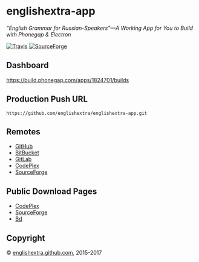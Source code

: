# englishextra-app

*“English Grammar for Russian-Speakers”—A Working App for You to Build with Phonegap & Electron*

[![Travis](https://img.shields.io/travis/englishextra/englishextra-app.svg)](https://github.com/englishextra/englishextra-app)
[![SourceForge](https://img.shields.io/sourceforge/dm/englishextra-app.svg)](https://sourceforge.net/projects/englishextra-app/)

## Dashboard

<https://build.phonegap.com/apps/1824701/builds>

## Production Push URL

```
https://github.com/englishextra/englishextra-app.git
```

## Remotes

- [GitHub](https://github.com/englishextra/englishextra-app)
- [BitBucket](https://bitbucket.org/englishextra/englishextra-app)
- [GitLab](https://gitlab.com/englishextra/englishextra-app)
- [CodePlex](https://englishextraapp.codeplex.com/SourceControl/latest)
- [SourceForge](https://sourceforge.net/p/englishextra-app/code/)

## Public Download Pages

- [CodePlex](https://englishextraapp.codeplex.com/releases/)
- [SourceForge](https://sourceforge.net/projects/englishextra-app/files/)
- [Bd](https://build.phonegap.com/apps/1824701/share)

## Copyright

© [englishextra.github.com](https://englishextra.github.com/), 2015-2017